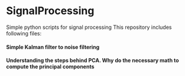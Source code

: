# SignalProcessing
Simple python scripts for signal processing
This repository includes following files:
#### Simple Kalman filter to noise filtering 
#### Understanding the steps behind PCA. Why do the necessary math to compute the principal components
